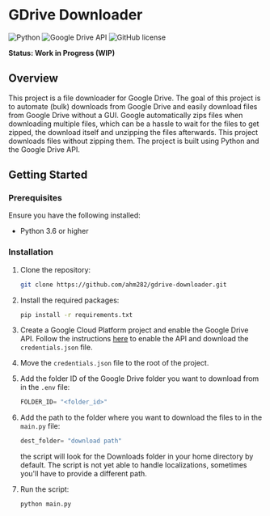 # GDrive Downloader

![Python](https://img.shields.io/badge/python-3670A0?style=for-the-badge&logo=python&logoColor=ffdd54)
![Google Drive API](https://img.shields.io/badge/Google%20Drive%20API-4285F)
![GitHub license](https://img.shields.io/github/license/ahm282/gdrive-downloader)

**Status: Work in Progress (WIP)**

## Overview

This project is a file downloader for Google Drive. The goal of this project is to automate (bulk) downloads from Google Drive and easily download files from Google Drive without a GUI.
Google automatically zips files when downloading multiple files, which can be a hassle to wait for the files to get zipped, the download itself and unzipping the files afterwards.
This project downloads files without zipping them.
The project is built using Python and the Google Drive API.

## Getting Started

### Prerequisites

Ensure you have the following installed:
 
- Python 3.6 or higher

### Installation

1. Clone the repository:

   ```bash
   git clone https://github.com/ahm282/gdrive-downloader.git
    ```
2. Install the required packages:

   ```bash
   pip install -r requirements.txt
   ```
3. Create a Google Cloud Platform project and enable the Google Drive API. Follow the instructions [here](https://developers.google.com/drive/api/v3/quickstart/python) to enable the API and download the `credentials.json` file.

4. Move the `credentials.json` file to the root of the project.

5. Add the folder ID of the Google Drive folder you want to download from in the `.env` file:

   ```python
   FOLDER_ID= "<folder_id>"
   ```  
6. Add the path to the folder where you want to download the files to in the `main.py` file:

   ```python
   dest_folder= "download path"
   ```
   the script will look for the Downloads folder in your home directory by default. The script is not yet able to handle localizations, sometimes you'll have to provide a different path.

7. Run the script:

   ```bash
   python main.py
   ```